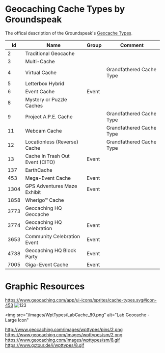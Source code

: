# Geocaching Cache Types by Groundspeak
The offical description of the Groundspeak's [Geocache Types](https://www.geocaching.com/about/cache_types.aspx).

| Id | Name | Group | Comment |
|----|------|-------|---------|
|2| Traditional Geocache|
|3| Multi-Cache |
|4| Virtual Cache | | Grandfathered Cache Type
|5| Letterbox Hybrid
|6| Event Cache | Event |
|8| Mystery or Puzzle Caches
|9| Project A.P.E. Cache | | Grandfathered Cache Type
|11| Webcam Cache | | Grandfathered Cache Type
|12| Locationless (Reverse) Cache | | Grandfathered Cache Type
|13| Cache In Trash Out Event (CITO) | Event |
| 137 | EarthCache
| 453 | Mega-Event Cache | Event |
| 1304 | GPS Adventures Maze Exhibit | Event |
| 1858 | Wherigo™ Cache
| 3773 | Geocaching HQ Geocache
| 3774 | Geocaching HQ Celebration | Event |
| 3653 | Community Celebration Event | Event |
| 4738 | Geocaching HQ Block Party | Event |
| 7005 | Giga-Event Cache | Event |


# Graphic Resources
https://www.geocaching.com/app/ui-icons/sprites/cache-types.svg#icon-453
![123](https://www.geocaching.com/app/ui-icons/sprites/cache-types.svg#icon-453)


<img src="/images/WptTypes/LabCache_80.png" alt="Lab Geocache - Large Icon"

http://www.geocaching.com/images/wpttypes/pins/2.png
https://www.geocaching.com/images/wpttypes/sm/2.png
https://www.geocaching.com/images/wpttypes/sm/8.gif
https://www.gctour.de/i/wpttypes/8.gif



